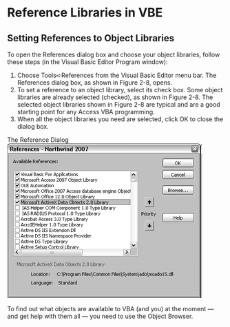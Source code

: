 # Reference Libraries in VBE

## Setting References to Object Libraries  

To open the References dialog box and choose your object libraries, follow these steps (in the Visual Basic Editor Program window): 

1. Choose Tools➪References from the Visual Basic Editor menu bar. The References dialog box, as shown in Figure 2-8, opens.  
2. To set a reference to an object library, select its check box. Some object libraries are already selected (checked), as shown in Figure 2-8. The selected object libraries shown in Figure 2-8 are typical and are a good starting point for any Access VBA programming.  
3. When all the object libraries you need are selected, click OK to close the dialog box.  

The Reference Dialog ![The Reference Dialog](https://github.com/MikeMyers59/MikeMyers59/blob/main/00Pics/Reference%20Libraries.png)

To find out what objects are available to VBA (and you) at the moment — and get help with them all — you need to use the Object Browser.  

